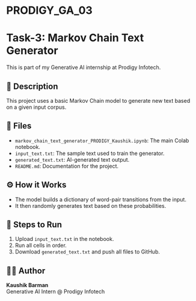 # PRODIGY_GA_03

# Task-3: Markov Chain Text Generator 

This is part of my Generative AI internship at Prodigy Infotech.

## 📌 Description
This project uses a basic Markov Chain model to generate new text based on a given input corpus.

## 📁 Files
- `markov_chain_text_generator_PRODIGY_Kaushik.ipynb`: The main Colab notebook.
- `input_text.txt`: The sample text used to train the generator.
- `generated_text.txt`: AI-generated text output.
- `README.md`: Documentation for the project.

## ⚙️ How it Works
- The model builds a dictionary of word-pair transitions from the input.
- It then randomly generates text based on these probabilities.

## 🚀 Steps to Run
1. Upload `input_text.txt` in the notebook.
2. Run all cells in order.
3. Download `generated_text.txt` and push all files to GitHub.

## 🙋‍♂️ Author
**Kaushik Barman**  
Generative AI Intern @ Prodigy Infotech

